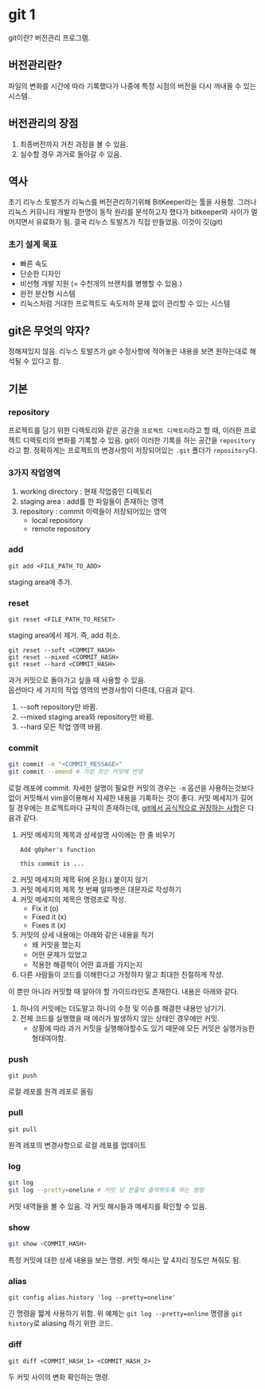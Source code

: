# git 1
git이란? 버전관리 프로그램.

## 버전관리란?
파일의 변화를 시간에 따라 기록했다가 나중에 특정 시점의 버전을 다시 꺼내올 수 있는 시스템.

## 버전관리의 장점
1. 최종버전까지 거친 과정을 볼 수 있음.
2. 실수할 경우 과거로 돌아갈 수 있음.

## 역사
초기 리누스 토발즈가 리눅스를 버전관리하기위해 BitKeeper라는 툴을 사용함. 그러나 리눅스 커뮤니티 개발자 한명이 동작 원리를 분석하고자 했다가 bitkeeper와 사이가 멀어지면서 유료화가 됨. 결국 리누스 토발즈가 직접 만들었음. 이것이 깃(git)

### 초기 설계 목표
- 빠른 속도
- 단순한 디자인
- 비선형 개발 지원 (= 수천개의 브랜치를 병행할 수 있음.)
- 완전 분산형 시스템
- 리눅스처럼 거대한 프로젝트도 속도저하 문제 없이 관리할 수 있는 시스템

## git은 무엇의 약자?
정해져있지 않음. 리누스 토발즈가 git 수정사항에 적어놓은 내용을 보면 원하는대로 해석될 수 있다고 함.

## 기본

### repository
프로젝트를 담기 위한 디렉토리와 같은 공간을 `프로젝트 디렉토리`라고 할 때, 이러한 프로젝트 디렉토리의 변화를 기록할 수 있음. git이 이러한 기록을 하는 공간을 `repository`라고 함. 정확하게는 프로젝트의 변경사항이 저장되어있는 `.git` 폴더가 `repository`다.

### 3가지 작업영역 
1. working directory : 현재 작업중인 디렉토리
2. staging area : add를 한 파일들이 존재하는 영역
3. repository : commit 이력들이 저장되어있는 영역
    - local repository
    - remote repository

### add
``` git
git add <FILE_PATH_TO_ADD>
```
staging area에 추가.

### reset
```
git reset <FILE_PATH_TO_RESET>
```
staging area에서 제거. 즉, add 취소.
```
git reset --soft <COMMIT_HASH>
git reset --mixed <COMMIT_HASH>
git reset --hard <COMMIT_HASH>
```
과거 커밋으로 돌아가고 싶을 때 사용할 수 있음.  
옵션마다 세 가지의 작업 영역의 변경사항이 다른데, 다음과 같다.
1. --soft
    repository만 바뀜.
2. --mixed
    staging area와 repository만 바뀜.
3. --hard
    모든 작업 영역 바뀜.


### commit
``` bash
git commit -m "<COMMIT_MESSAGE>"
git commit --amend # 가장 최신 커밋에 반영
```
로컬 레포에 commit. 자세한 설명이 필요한 커밋의 경우는 `-m` 옵션을 사용하는것보다 없이 커밋해서 vim을이용해서 자세한 내용을 기록하는 것이 좋다. 커밋 메세지가 길어질 경우에는 프로젝트마다 규칙이 존재하는데, [git에서 공식적으로 권장하는 사항](https://git-scm.com/docs/git-commit#_discussion)은 다음과 같다.
1. 커밋 메세지의 제목과 상세설명 사이에는 한 줄 비우기
    ```
    Add g0pher's function

    this commit is ...
    ```
2. 커밋 메세지의 제목 뒤에 온점(.) 붙이지 않기
3. 커밋 메세지의 제목 첫 번째 알파벳은 대문자로 작성하기
4. 커밋 메세지의 제목은 명령조로 작성.
    - Fix it (o)
    - Fixed it (x)
    - Fixes it (x)
5. 커밋의 상세 내용에는 아래와 같은 내용을 적기
    - 왜 커밋을 했는지
    - 어떤 문제가 있었고
    - 적용한 해결책이 어떤 효과를 가지는지
6. 다른 사람들이 코드를 이해한다고 가정하지 말고 최대한 친절하게 작성.

이 뿐만 아니라 커밋할 때 알아야 할 가이드라인도 존재한다. 내용은 아래와 같다.
1. 하나의 커밋에는 더도말고 하나의 수정 및 이슈를 해결한 내용만 남기기.
2. 전체 코드를 실행했을 때 에러가 발생하지 않는 상태인 경우에만 커밋.
    - 상황에 따라 과거 커밋을 실행해야할수도 있기 때문에 모든 커밋은 실행가능한 형태여야함.


### push
```
git push
```
로컬 레포를 원격 레포로 올림

### pull
```
git pull
```
원격 레포의 변경사항으로 로컬 레포를 업데이트

### log
``` bash
git log
git log --pretty=oneline # 커밋 당 한줄씩 출력하도록 하는 명령
```
커밋 내역들을 볼 수 있음. 각 커밋 해시들과 메세지를 확인할 수 있음.

### show
``` bash
git show <COMMIT_HASH>
```
특정 커밋에 대한 상세 내용을 보는 명령. 커밋 해시는 앞 4자리 정도만 쳐줘도 됨.

### alias
```
git config alias.history 'log --pretty=oneline'
```
긴 명령을 짧게 사용하기 위함. 위 예제는 `git log --pretty=online` 명령을 `git history`로 aliasing 하기 위한 코드.

### diff
```
git diff <COMMIT_HASH_1> <COMMIT_HASH_2>
```
두 커밋 사이의 변화 확인하는 명령.
